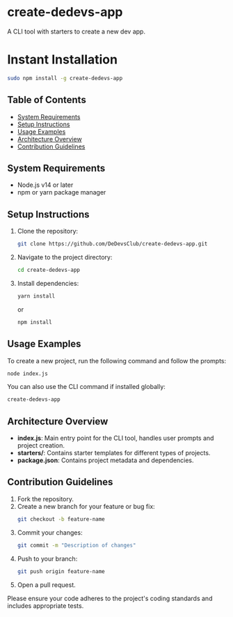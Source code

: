 # create-dedevs-app

A CLI tool with starters to create a new dev app.

# Instant Installation

```bash
sudo npm install -g create-dedevs-app
```

## Table of Contents
- [System Requirements](#system-requirements)
- [Setup Instructions](#setup-instructions)
- [Usage Examples](#usage-examples)
- [Architecture Overview](#architecture-overview)
- [Contribution Guidelines](#contribution-guidelines)

## System Requirements
- Node.js v14 or later
- npm or yarn package manager

## Setup Instructions
1. Clone the repository:
   ```bash
   git clone https://github.com/DeDevsClub/create-dedevs-app.git
   ```
2. Navigate to the project directory:
   ```bash
   cd create-dedevs-app
   ```
3. Install dependencies:
   ```bash
   yarn install
   ```
   or
   ```bash
   npm install
   ```

## Usage Examples
To create a new project, run the following command and follow the prompts:
```bash
node index.js
```
You can also use the CLI command if installed globally:
```bash
create-dedevs-app
```

## Architecture Overview
- **index.js**: Main entry point for the CLI tool, handles user prompts and project creation.
- **starters/**: Contains starter templates for different types of projects.
- **package.json**: Contains project metadata and dependencies.

## Contribution Guidelines
1. Fork the repository.
2. Create a new branch for your feature or bug fix:
   ```bash
   git checkout -b feature-name
   ```
3. Commit your changes:
   ```bash
   git commit -m "Description of changes"
   ```
4. Push to your branch:
   ```bash
   git push origin feature-name
   ```
5. Open a pull request.

Please ensure your code adheres to the project's coding standards and includes appropriate tests.